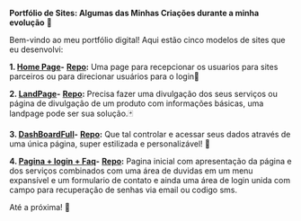 **Portfólio de Sites: Algumas das Minhas Criações durante a minha evolução** 🌟

Bem-vindo ao meu portfólio digital! Aqui estão cinco modelos de sites que eu desenvolvi:

**1. [Home Page](https://raphaelcarvalh.github.io/HomePage-/#/home)-**
**[Repo](https://github.com/RaphaelCarvalh/HomePage-):** Uma page para recepcionar os usuarios para sites parceiros ou para direcionar usuários para o login📱

**2. [LandPage](https://raphaelcarvalh.github.io/LandPage-/#/landing)-**
**[Repo](https://github.com/RaphaelCarvalh/LandPage-):** Precisa fazer uma divulgação dos seus serviços ou página de divulgação de um produto com informações básicas, uma landpage pode ser sua solução.🃏

**3. [DashBoardFull](https://raphaelcarvalh.github.io/DashBoard-/#/dashboard)-**
**[Repo](https://github.com/RaphaelCarvalh/DashBoard-):** Que tal controlar e acessar seus dados através de uma única página, super estilizada e personalizável! 🍳

**4. [Pagina + login + Faq](https://raphaelcarvalh.github.io/LoginModel/)-**
**[Repo](https://github.com/RaphaelCarvalh/LoginModel):** Pagina inicial com apresentação da página e dos serviços combinados com uma área de duvidas em um menu expansível e um formulario de contato e ainda uma área de login unida com campo para recuperação de senhas via email ou codigo sms.

Até a próxima! 🚀
